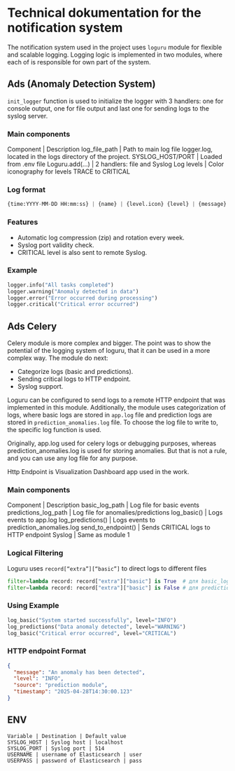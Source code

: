 # Technical dokumentation for the notification system

The notification system used in the project uses `loguru`
module for flexible and scalable logging.
Logging logic is implemented in two modules, where 
each of is responsible for own part of the system.

## Ads (Anomaly Detection System)

`init_logger` function is used to initialize the logger with 3
handlers: one for console output, one for file output and
last one for sending logs to the syslog server.

### Main components

Component | Description
log_file_path | Path to main log file logger.log, located in the logs directory of the project.
SYSLOG_HOST/PORT | Loaded from .env file
Loguru.add(...) | 2 handlers: file and Syslog
Log levels | Color iconography for levels TRACE to CRITICAL

### Log format

```python
{time:YYYY-MM-DD HH:mm:ss} | {name} | {level.icon} {level} | {message}
```

### Features

- Automatic log compression (zip) and rotation every week.
- Syslog port validity check.
- CRITICAL level is also sent to remote Syslog.

### Example

```python
logger.info("All tasks completed")
logger.warning("Anomaly detected in data")
logger.error("Error occurred during processing")
logger.critical("Critical error occurred")
```

## Ads Celery 

Celery module is more complex and bigger. The point was
to show the potential of the logging system of loguru, that
it can be used in a more complex way. The module do next:

- Categorize logs (basic and predictions).
- Sending critical logs to HTTP endpoint.
- Syslog support.

Loguru can be configured to send logs to a remote HTTP endpoint
that was implemented in this module. Additionally, the module
uses categorization of logs, where basic logs are stored in
`app.log` file and prediction logs are stored in
`prediction_anomalies.log` file. To choose the log file
to write to, the specific log function is used. 

Originally, app.log used for celery logs or debugging purposes,
whereas prediction_anomalies.log is used for storing anomalies.
But that is not a rule, and you can use any log file for
any purpose. 

Http Endpoint is Visualization Dashboard app used in the work.

### Main components

Component | Description
basic_log_path | Log file for basic events
predictions_log_path | Log file for anomalies/predictions
log_basic() | Logs events to app.log
log_predictions() | Logs events to prediction_anomalies.log
send_to_endpoint() | Sends CRITICAL logs to HTTP endpoint
Syslog | Same as module 1

### Logical Filtering

Loguru uses `record[“extra”][“basic”]` to direct logs to different files

```python
filter=lambda record: record["extra"]["basic"] is True  # для basic_log_path
filter=lambda record: record["extra"]["basic"] is False # для predictions_log_path
```

### Using Example

```python
log_basic("System started successfully", level="INFO")
log_predictions("Data anomaly detected", level="WARNING")
log_basic("Critical error occurred", level="CRITICAL")
```

### HTTP endpoint Format

```json
{
  "message": "An anomaly has been detected",
  "level": "INFO",
  "source": "prediction module",
  "timestamp": "2025-04-28T14:30:00.123"
}
```

## ENV 

```env
Variable | Destination | Default value
SYSLOG_HOST | Syslog host | localhost
SYSLOG_PORT | Syslog port | 514
USERNAME | username of Elasticsearch | user
USERPASS | password of Elasticsearch | pass
```